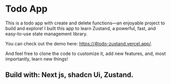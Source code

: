 # Todo App


This is a todo app with create and delete functions—an enjoyable project to build and explore! 
I built this app to learn Zustand, a powerful, fast, and easy-to-use state management library. 

You can check out the demo here: https://4todo-zustand.vercel.app/.

And feel free to clone the code to customize it, add new features, and, most importantly, learn new things!


## Build with: Next js, shadcn Ui, Zustand.
